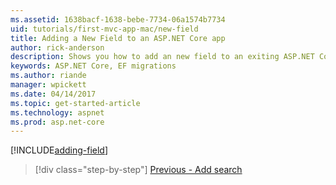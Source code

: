 ```yaml
---
ms.assetid: 1638bacf-1638-bebe-7734-06a1574b7734
uid: tutorials/first-mvc-app-mac/new-field
title: Adding a New Field to an ASP.NET Core app
author: rick-anderson
description: Shows you how to add an new field to an exiting ASP.NET Core EF/MVC app.
keywords: ASP.NET Core, EF migrations
ms.author: riande
manager: wpickett
ms.date: 04/14/2017
ms.topic: get-started-article
ms.technology: aspnet
ms.prod: asp.net-core
---
```


[!INCLUDE[adding-field](../../includes/mvc-intro/new-field.md)]

>[!div class="step-by-step"]
[Previous - Add search](search.md)
<!--
[Next - Add validation](validation.md)  
-->
